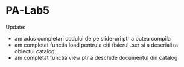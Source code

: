 # PA-Lab5

Update:
- am adus completari codului de pe slide-uri ptr a putea compila
- am completat functia load pentru a citi fisierul .ser si a deserializa obiectul catalog
- am completat functia view ptr a deschide documentul din catalog
